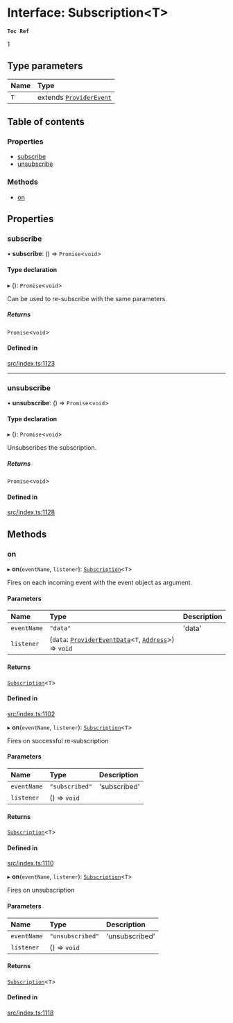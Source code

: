 # Interface: Subscription<T\>

**`Toc Ref`**

1

## Type parameters

| Name | Type                                                        |
| :--- | :---------------------------------------------------------- |
| `T`  | extends [`ProviderEvent`](../provider-api.md#providerevent) |

## Table of contents

### Properties

- [subscribe](Subscription.md#subscribe)
- [unsubscribe](Subscription.md#unsubscribe)

### Methods

- [on](Subscription.md#on)

## Properties

### subscribe

• **subscribe**: () => `Promise`<`void`\>

#### Type declaration

▸ (): `Promise`<`void`\>

Can be used to re-subscribe with the same parameters.

##### Returns

`Promise`<`void`\>

#### Defined in

[src/index.ts:1123](https://github.com/Broxus/everscale-inpage-provider/blob/14e397c/src/index.ts#L1123)

---

### unsubscribe

• **unsubscribe**: () => `Promise`<`void`\>

#### Type declaration

▸ (): `Promise`<`void`\>

Unsubscribes the subscription.

##### Returns

`Promise`<`void`\>

#### Defined in

[src/index.ts:1128](https://github.com/Broxus/everscale-inpage-provider/blob/14e397c/src/index.ts#L1128)

## Methods

### on

▸ **on**(`eventName`, `listener`): [`Subscription`](Subscription.md)<`T`\>

Fires on each incoming event with the event object as argument.

#### Parameters

| Name        | Type                                                                                                                      | Description |
| :---------- | :------------------------------------------------------------------------------------------------------------------------ | :---------- |
| `eventName` | `"data"`                                                                                                                  | 'data'      |
| `listener`  | (`data`: [`ProviderEventData`](../provider-api.md#providereventdata)<`T`, [`Address`](../classes/Address.md)\>) => `void` |             |

#### Returns

[`Subscription`](Subscription.md)<`T`\>

#### Defined in

[src/index.ts:1102](https://github.com/Broxus/everscale-inpage-provider/blob/14e397c/src/index.ts#L1102)

▸ **on**(`eventName`, `listener`): [`Subscription`](Subscription.md)<`T`\>

Fires on successful re-subscription

#### Parameters

| Name        | Type           | Description  |
| :---------- | :------------- | :----------- |
| `eventName` | `"subscribed"` | 'subscribed' |
| `listener`  | () => `void`   |              |

#### Returns

[`Subscription`](Subscription.md)<`T`\>

#### Defined in

[src/index.ts:1110](https://github.com/Broxus/everscale-inpage-provider/blob/14e397c/src/index.ts#L1110)

▸ **on**(`eventName`, `listener`): [`Subscription`](Subscription.md)<`T`\>

Fires on unsubscription

#### Parameters

| Name        | Type             | Description    |
| :---------- | :--------------- | :------------- |
| `eventName` | `"unsubscribed"` | 'unsubscribed' |
| `listener`  | () => `void`     |                |

#### Returns

[`Subscription`](Subscription.md)<`T`\>

#### Defined in

[src/index.ts:1118](https://github.com/Broxus/everscale-inpage-provider/blob/14e397c/src/index.ts#L1118)
